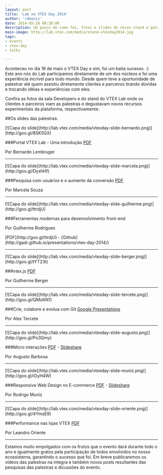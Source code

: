 ```yaml
---
layout: post
title: 'Lab no VTEX Day 2014'
author: 'rdmuniz'
date: 2014-05-28 08:30:00
description: Um pouco de como foi, fotos e slides do nosso stand e palestras da sala Developers
main-image: http://lab.vtex.com/media/stand-vtexday2014.jpg
tags:
- events
- vtex-day
- talks

---
```


Aconteceu no dia 16 de maio o VTEX Day e sim, foi um baita sucesso. :) Este ano nós do Lab participamos diretamente de um dos núcleos e foi uma experiência incrível para todo mundo. Desde quem teve a oportunidade de palestrar até quem assistiu diretamente clientes e parceiros tirando dúvidas e trocando idéias e experiências com eles.


Confira as fotos da sala Developers e do stand do VTEX Lab onde os clientes e parceiros viam as palestras e degustavam novos recursos experimentais da plataforma, respectivamente:

<div id="fb-root"></div> <script>(function(d, s, id) { var js, fjs = d.getElementsByTagName(s)[0]; if (d.getElementById(id)) return; js = d.createElement(s); js.id = id; js.src = "//connect.facebook.net/en_US/all.js#xfbml=1"; fjs.parentNode.insertBefore(js, fjs); }(document, 'script', 'facebook-jssdk'));</script>
<div class="fb-post" data-href="https://www.facebook.com/media/set/?set=a.329994780483910.1073741829.325377477612307&amp;type=1" data-width="466"></div>


##Os slides das palestras:

<div class="row">

<div class="col-md-4">
[![Capa do slide](http://lab.vtex.com/media/vtexday-slide-bernardo.png)](http://goo.gl/8SK5GX)

</div>

<div class="col-md-8">

###Portal VTEX Lab - Uma introdução
[PDF](http://goo.gl/8SK5GX)
<p>Por Bernardo Lembruger</p>

</div>

</div>

<hr>

<div class="row">

<div class="col-md-4">
[![Capa do slide](http://lab.vtex.com/media/vtexday-slide-marcela.png)](http://goo.gl/DyshHf)

</div>

<div class="col-md-8">

###Pesquisa com usuários e o aumento da conversão
[PDF](http://goo.gl/DyshHf)
<p>Por Marcela Souza</p>

</div>

</div>

<hr>

<div class="row">

<div class="col-md-4">
[![Capa do slide](http://lab.vtex.com/media/vtexday-slide-guilherme.png)](http://goo.gl/ttrdjU)

</div>

<div class="col-md-8">

###Ferramentas modernas para desenvolvimento front-end

<p>Por Guilherme Rodrigues</p>
[PDF](http://goo.gl/ttrdjU) - [Github](http://gadr.github.io/presentations/vtex-day-2014/)
</div>

</div>

<hr>

<div class="row">

<div class="col-md-4">
[![Capa do slide](http://lab.vtex.com/media/vtexday-slide-berger.png)](http://goo.gl/tYT23t)

</div>

<div class="col-md-8">

###vtex.js
[PDF](http://goo.gl/tYT23t)
<p>Por Guilherme Berger</p>

</div>

</div>

<hr>

<div class="row">

<div class="col-md-4">
[![Capa do slide](http://lab.vtex.com/media/vtexday-slide-tercete.png)](http://goo.gl/QMoKN1)

</div>

<div class="col-md-8">

###Crie, colabore e evolua com Git
[Google Presentations](http://goo.gl/QMoKN1)
<p>Por Alex Tercete</p>

</div>

</div>

<hr>

<div class="row">

<div class="col-md-4">
[![Capa do slide](http://lab.vtex.com/media/vtexday-slide-augusto.png)](http://goo.gl/Po3Qmy)

</div>

<div class="col-md-8">

###Micro interações
[PDF](http://goo.gl/Po3Qmy) - [Slideshare](http://www.slideshare.net/augustob/micro-interacoes-vtex-day-2014)
<p>Por Augusto Barbosa</p>

</div>

</div>

<hr>

<div class="row">

<div class="col-md-4">
[![Capa do slide](http://lab.vtex.com/media/vtexday-slide-muniz.png)](http://goo.gl/iOyH4W)

</div>

<div class="col-md-8">

###Responsive Web Design no E-commerce
[PDF](http://goo.gl/iOyH4W) - [Slideshare](http://www.slideshare.net/rodrigomuniz/responsive-web-design-no-ecommerce-fcil-vtex-day-developers-34852916)
<p>Por Rodrigo Muniz</p>

</div>

</div>

<hr>

<div class="row">

<div class="col-md-4">
[![Capa do slide](http://lab.vtex.com/media/vtexday-slide-oriente.png)](http://goo.gl/4YmsE9)

</div>

<div class="col-md-8">

###Performance nas lojas VTEX
[PDF](http://goo.gl/4YmsE9)
<p>Por Leandro Oriente</p>

</div>

</div>

<hr>

Estamos muito empolgados com os frutos que o evento dará durante todo o ano e igualmente gratos pela participação de todos envolvidos no nosso ecossistema, garantindo o sucesso que foi. Em breve publicaremos os vídeos das palestras na íntegra e também novos posts resultantes das pesquisas das palestras e dicussões do evento.